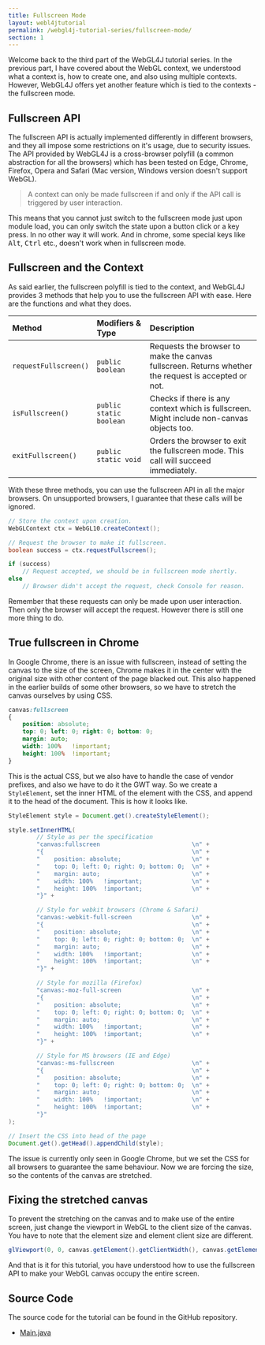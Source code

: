```yaml
---
title: Fullscreen Mode
layout: webl4jtutorial
permalink: /webgl4j-tutorial-series/fullscreen-mode/
section: 1
---
```


Welcome back to the third part of the WebGL4J tutorial series. In the previous part, I have covered about the WebGL context, we understood what a context is, how to create one, and also using multiple contexts. However, WebGL4J offers yet another feature which is tied to the contexts - the fullscreen mode.

## Fullscreen API

The fullscreen API is actually implemented differently in different browsers, and they all impose some restrictions on it's usage, due to security issues. The API provided by WebGL4J is a cross-browser polyfill (a common abstraction for all the browsers) which has been tested on Edge, Chrome, Firefox, Opera and Safari (Mac version, Windows version doesn't support WebGL).

> A context can only be made fullscreen if and only if the API call is triggered by user interaction.

This means that you cannot just switch to the fullscreen mode just upon module load, you can only switch the state upon a button click or a key press. In no other way it will work. And in chrome, some special keys like <kbd>Alt</kbd>, <kbd>Ctrl</kbd> etc., doesn't work when in fullscreen mode.

## Fullscreen and the Context

As said earlier, the fullscreen polyfill is tied to the context, and WebGL4J provides 3 methods that help you to use the fullscreen API with ease. Here are the functions and what they does.

| Method                | Modifiers & Type        | Description                                  |
|:----------------------|:------------------------|:---------------------------------------------|
| `requestFullscreen()` | `public boolean`        | Requests the browser to make the canvas fullscreen. Returns whether the request is accepted or not. |
| `isFullscreen()`      | `public static boolean` | Checks if there is any context which is fullscreen. Might include non-canvas objects too. |
| `exitFullscreen()`    | `public static void`    | Orders the browser to exit the fullscreen mode. This call will succeed immediately.    |

With these three methods, you can use the fullscreen API in all the major browsers. On unsupported browsers, I guarantee that these calls will be ignored.

~~~java
// Store the context upon creation.
WebGLContext ctx = WebGL10.createContext();

// Request the browser to make it fullscreen.
boolean success = ctx.requestFullscreen();

if (success)
    // Request accepted, we should be in fullscreen mode shortly.
else
    // Browser didn't accept the request, check Console for reason.
~~~

Remember that these requests can only be made upon user interaction. Then only the browser will accept the request. However there is still one more thing to do.

## True fullscreen in Chrome

In Google Chrome, there is an issue with fullscreen, instead of setting the canvas to the size of the screen, Chrome makes it in the center with the original size with other content of the page blacked out. This also happened in the earlier builds of some other browsers, so we have to stretch the canvas ourselves by using CSS.

~~~css
canvas:fullscreen
{
    position: absolute;
    top: 0; left: 0; right: 0; bottom: 0;
    margin: auto;
    width: 100%   !important;
    height: 100%  !important;
}
~~~

This is the actual CSS, but we also have to handle the case of vendor prefixes, and also we have to do it the GWT way. So we create a `StyleElement`, set the inner HTML of the element with the CSS, and append it to the head of the document. This is how it looks like.

~~~java
StyleElement style = Document.get().createStyleElement();

style.setInnerHTML(
        // Style as per the specification
        "canvas:fullscreen                          \n" +
        "{                                          \n" +
        "    position: absolute;                    \n" +
        "    top: 0; left: 0; right: 0; bottom: 0;  \n" +
        "    margin: auto;                          \n" +
        "    width: 100%   !important;              \n" +
        "    height: 100%  !important;              \n" +
        "}" +

        // Style for webkit browsers (Chrome & Safari)
        "canvas:-webkit-full-screen                 \n" +
        "{                                          \n" +
        "    position: absolute;                    \n" +
        "    top: 0; left: 0; right: 0; bottom: 0;  \n" +
        "    margin: auto;                          \n" +
        "    width: 100%   !important;              \n" +
        "    height: 100%  !important;              \n" +
        "}" +

        // Style for mozilla (Firefox)
        "canvas:-moz-full-screen                    \n" +
        "{                                          \n" +
        "    position: absolute;                    \n" +
        "    top: 0; left: 0; right: 0; bottom: 0;  \n" +
        "    margin: auto;                          \n" +
        "    width: 100%   !important;              \n" +
        "    height: 100%  !important;              \n" +
        "}" +

        // Style for MS browsers (IE and Edge)
        "canvas:-ms-fullscreen                      \n" +
        "{                                          \n" +
        "    position: absolute;                    \n" +
        "    top: 0; left: 0; right: 0; bottom: 0;  \n" +
        "    margin: auto;                          \n" +
        "    width: 100%   !important;              \n" +
        "    height: 100%  !important;              \n" +
        "}"
);

// Insert the CSS into head of the page
Document.get().getHead().appendChild(style);
~~~

The issue is currently only seen in Google Chrome, but we set the CSS for all browsers to guarantee the same behaviour. Now we are forcing the size, so the contents of the canvas are stretched.

## Fixing the stretched canvas

To prevent the stretching on the canvas and to make use of the entire screen, just change the viewport in WebGL to the client size of the canvas. You have to note that the element size and element client size are different.

~~~java
glViewport(0, 0, canvas.getElement().getClientWidth(), canvas.getElement().getClientHeight());
~~~

And that is it for this tutorial, you have understood how to use the fullscreen API to make your WebGL canvas occupy the entire screen.

## Source Code

The source code for the tutorial can be found in the GitHub repository.

  - [Main.java](https://github.com/sriharshachilakapati/WebGL4J-Tutorial-Series/blob/ad768f8932f1a64692df9aa09592145136d333c9/src/main/java/com/shc/tutorial/webgl4j/client/Main.java)
